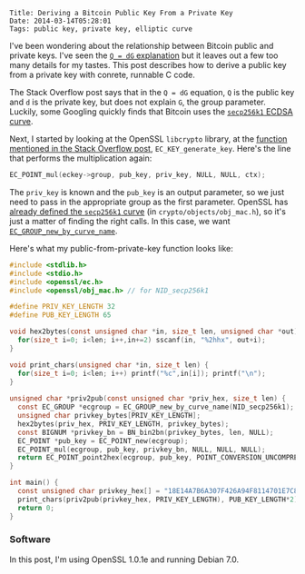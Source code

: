     Title: Deriving a Bitcoin Public Key From a Private Key
    Date: 2014-03-14T05:28:01
    Tags: public key, private key, elliptic curve

I've been wondering about the relationship between Bitcoin public and
private keys. I've seen the [`Q = dG` explanation][so] but it leaves
out a few too many details for my tastes. This post describes how to
derive a public key from a private key with conrete, runnable C code.

[so]: http://stackoverflow.com/questions/12480776/how-do-i-obtain-the-public-key-from-an-ecdsa-private-key-in-openssl "Stack Overflow: Public Key from Private Key"

<!-- more -->

The Stack Overflow post says that in the `Q = dG` equation, `Q` is the
public key and `d` is the private key, but does not explain `G`, the
group parameter. Luckily, some Googling quickly finds that Bitcoin
uses the [`secp256k1` ECDSA curve][wiki].

[wiki]: https://en.bitcoin.it/wiki/Secp256k1 "secp256k1 Bitcoin wiki entry"

Next, I started by looking at the OpenSSL `libcrypto` library, at the
[function mentioned in the Stack Overflow post][ec_key],
`EC_KEY_generate_key`. Here's the line that performs the
multiplication again:

```c
EC_POINT_mul(eckey->group, pub_key, priv_key, NULL, NULL, ctx);
```

The `priv_key` is known and the `pub_key` is an output parameter, so
we just need to pass in the appropriate group as the first
parameter. OpenSSL has
[already defined the `secp256k1` curve][obj_mac] (in
`crypto/objects/obj_mac.h`), so it's just a matter of finding the
right calls. In this case, we want [`EC_GROUP_new_by_curve_name`][ec_curve].

[ec_key]: http://git.openssl.org/gitweb/?p=openssl.git;a=blob;f=crypto/ec/ec_key.c;h=7fa247593d91b45347704e62e184e1138fc8bd01;hb=46ebd9e3bb623d3c15ef2203038956f3f7213620#l236 "crypto/ec/ec_key.c"
[obj_mac]: http://git.openssl.org/gitweb/?p=openssl.git;a=blob;f=crypto/objects/obj_mac.h;h=b5ea7cdab4f84b90280f0a3aae1478a8d715c7a7;hb=46ebd9e3bb623d3c15ef2203038956f3f7213620#l385 "crypto/objects/obj_mac.h"
[ec_curve]: http://git.openssl.org/gitweb/?p=openssl.git;a=blob;f=crypto/ec/ec_curve.c;h=c72fb2697ca2823a4aac36b027012bed6c457288;hb=46ebd9e3bb623d3c15ef2203038956f3f7213620#l2057 "crypco/ec/ec_curve.c"

Here's what my public-from-private-key function looks like:

```c
#include <stdlib.h>
#include <stdio.h>
#include <openssl/ec.h>
#include <openssl/obj_mac.h> // for NID_secp256k1

#define PRIV_KEY_LENGTH 32
#define PUB_KEY_LENGTH 65

void hex2bytes(const unsigned char *in, size_t len, unsigned char *out) {
  for(size_t i=0; i<len; i++,in+=2) sscanf(in, "%2hhx", out+i);
}

void print_chars(unsigned char *in, size_t len) {
  for(size_t i=0; i<len; i++) printf("%c",in[i]); printf("\n");
}
		
unsigned char *priv2pub(const unsigned char *priv_hex, size_t len) {
  const EC_GROUP *ecgroup = EC_GROUP_new_by_curve_name(NID_secp256k1);
  unsigned char privkey_bytes[PRIV_KEY_LENGTH];
  hex2bytes(priv_hex, PRIV_KEY_LENGTH, privkey_bytes);
  const BIGNUM *privkey_bn = BN_bin2bn(privkey_bytes, len, NULL);
  EC_POINT *pub_key = EC_POINT_new(ecgroup);
  EC_POINT_mul(ecgroup, pub_key, privkey_bn, NULL, NULL, NULL);
  return EC_POINT_point2hex(ecgroup, pub_key, POINT_CONVERSION_UNCOMPRESSED, NULL);
}

int main() {
  const unsigned char privkey_hex[] = "18E14A7B6A307F426A94F8114701E7C8E774E7F9A47E2C2035DB29A206321725";
  print_chars(priv2pub(privkey_hex, PRIV_KEY_LENGTH), PUB_KEY_LENGTH*2);
  return 0;
}
```

### Software ###

In this post, I'm using OpenSSL 1.0.1e and running Debian 7.0.
